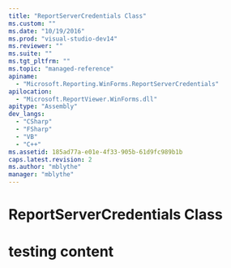 ```yaml
---
title: "ReportServerCredentials Class"
ms.custom: ""
ms.date: "10/19/2016"
ms.prod: "visual-studio-dev14"
ms.reviewer: ""
ms.suite: ""
ms.tgt_pltfrm: ""
ms.topic: "managed-reference"
apiname: 
  - "Microsoft.Reporting.WinForms.ReportServerCredentials"
apilocation: 
  - "Microsoft.ReportViewer.WinForms.dll"
apitype: "Assembly"
dev_langs: 
  - "CSharp"
  - "FSharp"
  - "VB"
  - "C++"
ms.assetid: 185ad77a-e01e-4f33-905b-61d9fc989b1b
caps.latest.revision: 2
ms.author: "mblythe"
manager: "mblythe"
---
```

# ReportServerCredentials Class
# testing content
